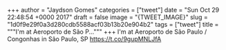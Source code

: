 
+++
author = "Jaydson Gomes"
categories = ["tweet"]
date = "Sun Oct 29 22:48:54 +0000 2017"
draft = false
image = "{TWEET_IMAGE}"
slug = "1d0f9e29f0a3d280cdb5588acf03b13b20e904b2"
tags = ["tweet"]
title = """I'm at Aeroporto de São P..."""
+++
I'm at Aeroporto de São Paulo / Congonhas in São Paulo, SP https://t.co/9gupMNLJfA
